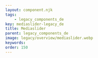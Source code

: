 ```yaml
---
layout: component.njk
tags: 
    - legacy_components_de
key: mediaslider-legacy_de
title: Mediaslider
parent: legacy_components_de
image: legacy/overview/mediaslider.webp
keywords: 
order: 150
---
```


